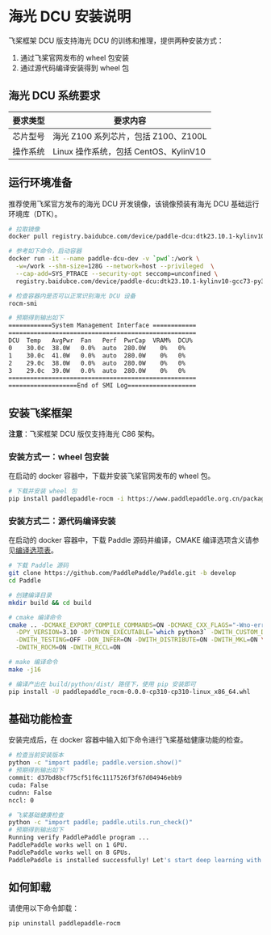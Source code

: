 # 海光 DCU 安装说明

飞桨框架 DCU 版支持海光 DCU 的训练和推理，提供两种安装方式：

1. 通过飞桨官网发布的 wheel 包安装
2. 通过源代码编译安装得到 wheel 包

## 海光 DCU 系统要求

| 要求类型 |   要求内容   |
| --------- | -------- |
| 芯片型号 | 海光 Z100 系列芯片，包括 Z100、Z100L |
| 操作系统 | Linux 操作系统，包括 CentOS、KylinV10 |

## 运行环境准备

推荐使用飞桨官方发布的海光 DCU 开发镜像，该镜像预装有海光 DCU 基础运行环境库（DTK）。

```bash
# 拉取镜像
docker pull registry.baidubce.com/device/paddle-dcu:dtk23.10.1-kylinv10-gcc73-py310

# 参考如下命令，启动容器
docker run -it --name paddle-dcu-dev -v `pwd`:/work \
  -w=/work --shm-size=128G --network=host --privileged  \
  --cap-add=SYS_PTRACE --security-opt seccomp=unconfined \
  registry.baidubce.com/device/paddle-dcu:dtk23.10.1-kylinv10-gcc73-py310 /bin/bash

# 检查容器内是否可以正常识别海光 DCU 设备
rocm-smi

# 预期得到输出如下
============System Management Interface ============
====================================================
DCU  Temp   AvgPwr  Fan   Perf  PwrCap  VRAM%  DCU%
0    30.0c  38.0W   0.0%  auto  280.0W    0%   0%
1    30.0c  41.0W   0.0%  auto  280.0W    0%   0%
2    29.0c  38.0W   0.0%  auto  280.0W    0%   0%
3    29.0c  39.0W   0.0%  auto  280.0W    0%   0%
====================================================
===================End of SMI Log===================
```

## 安装飞桨框架

**注意**：飞桨框架 DCU 版仅支持海光 C86 架构。

### 安装方式一：wheel 包安装

在启动的 docker 容器中，下载并安装飞桨官网发布的 wheel 包。

```bash
# 下载并安装 wheel 包
pip install paddlepaddle-rocm -i https://www.paddlepaddle.org.cn/packages/nightly/dcu
```

### 安装方式二：源代码编译安装

在启动的 docker 容器中，下载 Paddle 源码并编译，CMAKE 编译选项含义请参见[编译选项表](https://www.paddlepaddle.org.cn/documentation/docs/zh/develop/install/Tables.html#Compile)。

```bash
# 下载 Paddle 源码
git clone https://github.com/PaddlePaddle/Paddle.git -b develop
cd Paddle

# 创建编译目录
mkdir build && cd build

# cmake 编译命令
cmake .. -DCMAKE_EXPORT_COMPILE_COMMANDS=ON -DCMAKE_CXX_FLAGS="-Wno-error -w" \
  -DPY_VERSION=3.10 -DPYTHON_EXECUTABLE=`which python3` -DWITH_CUSTOM_DEVICE=OFF \
  -DWITH_TESTING=OFF -DON_INFER=ON -DWITH_DISTRIBUTE=ON -DWITH_MKL=ON \
  -DWITH_ROCM=ON -DWITH_RCCL=ON

# make 编译命令
make -j16

# 编译产出在 build/python/dist/ 路径下，使用 pip 安装即可
pip install -U paddlepaddle_rocm-0.0.0-cp310-cp310-linux_x86_64.whl
```

## 基础功能检查

安装完成后，在 docker 容器中输入如下命令进行飞桨基础健康功能的检查。

```bash
# 检查当前安装版本
python -c "import paddle; paddle.version.show()"
# 预期得到输出如下
commit: d37bd8bcf75cf51f6c1117526f3f67d04946ebb9
cuda: False
cudnn: False
nccl: 0

# 飞桨基础健康检查
python -c "import paddle; paddle.utils.run_check()"
# 预期得到输出如下
Running verify PaddlePaddle program ...
PaddlePaddle works well on 1 GPU.
PaddlePaddle works well on 8 GPUs.
PaddlePaddle is installed successfully! Let's start deep learning with PaddlePaddle now.
```

## 如何卸载

请使用以下命令卸载：

```bash
pip uninstall paddlepaddle-rocm
```
